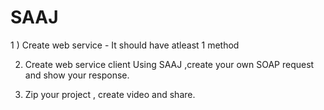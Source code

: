 # SAAJ

1 ) Create web service - 
              It should have atleast 1 method 
                

2) Create web service client
Using SAAJ ,create your own SOAP request and show your response.

3) Zip your project , create video and share.

